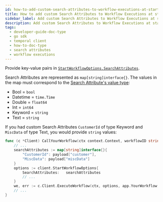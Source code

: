 ```yaml
---
id: how-to-add-custom-search-attributes-to-workflow-executions-at-start-time-in-go
title: How to add custom Search Attributes to Workflow Executions at start time in Go
sidebar_label: Add custom Search Attributes to Workflow Executions at start time
description: Add custom Search Attributes to Workflow Executions at start time
tags:
  - developer-guide-doc-type
  - go sdk
  - temporal client
  - how-to-doc-type
  - search attributes
  - workflow executions
---
```


Provide key-value pairs in [`StartWorkflowOptions.SearchAttributes`](https://pkg.go.dev/go.temporal.io/sdk/internal#StartWorkflowOptions).

Search Attributes are represented as `map[string]interface{}`.
The values in the map must correspond to the [Search Attribute's value type](/concepts/what-is-a-search-attribute#supported-types):

- Bool = `bool`
- Datetime = `time.Time`
- Double = `float64`
- Int = `int64`
- Keyword = `string`
- Text = `string`

If you had custom Search Attributes `CustomerId` of type Keyword and `MiscData` of type Text, you would provide `string` values:

```go
func (c *Client) CallYourWorkflow(ctx context.Context, workflowID string, payload map[string]interface{}) error {
    // ...
    searchAttributes := map[string]interface{}{
        "CustomerId": payload["customer"],
        "MiscData": payload["miscData"]
    }
    options := client.StartWorkflowOptions{
        SearchAttributes:   searchAttributes
        // ...
    }
    we, err := c.Client.ExecuteWorkflow(ctx, options, app.YourWorkflow, payload)
    // ...
}
```
